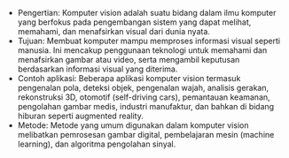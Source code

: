 - Pengertian: Komputer vision adalah suatu bidang dalam ilmu komputer yang berfokus pada pengembangan sistem yang dapat melihat, memahami, dan menafsirkan visual dari dunia nyata. 
- Tujuan: Membuat komputer mampu memproses informasi visual seperti manusia. Ini mencakup penggunaan teknologi untuk memahami dan menafsirkan gambar atau video, serta mengambil keputusan berdasarkan informasi visual yang diterima.
- Contoh aplikasi: Beberapa aplikasi komputer vision termasuk pengenalan pola, deteksi objek, pengenalan wajah, analisis gerakan, rekonstruksi 3D, otomotif (self-driving cars), pemantauan keamanan, pengolahan gambar medis, industri manufaktur, dan bahkan di bidang hiburan seperti augmented reality.
- Metode: Metode yang umum digunakan dalam komputer vision melibatkan pemrosesan gambar digital, pembelajaran mesin (machine learning), dan algoritma pengolahan sinyal.
